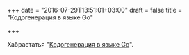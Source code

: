 +++
date = "2016-07-29T13:51:01+03:00"
draft = false
title = "Кодогенерация в языке Go"

+++

<p>Хабрастатья &quot;<a href="https://habrahabr.ru/post/306672/">Кодогенерация в языке Go</a>&quot;.</p>

